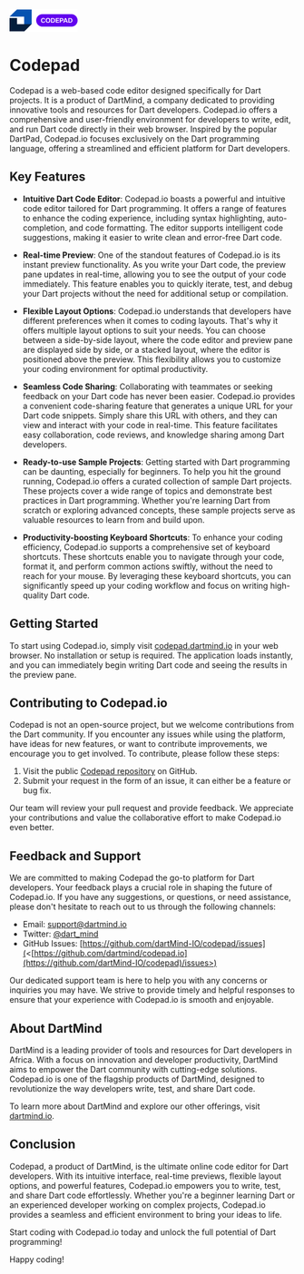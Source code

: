 ![Login Screen](images/codepad_logo.png)

# Codepad

Codepad is a web-based code editor designed specifically for Dart projects. It is a product of DartMind, a company dedicated to providing innovative tools and resources for Dart developers. Codepad.io offers a comprehensive and user-friendly environment for developers to write, edit, and run Dart code directly in their web browser. Inspired by the popular DartPad, Codepad.io focuses exclusively on the Dart programming language, offering a streamlined and efficient platform for Dart developers.

## Key Features

- **Intuitive Dart Code Editor**: Codepad.io boasts a powerful and intuitive code editor tailored for Dart programming. It offers a range of features to enhance the coding experience, including syntax highlighting, auto-completion, and code formatting. The editor supports intelligent code suggestions, making it easier to write clean and error-free Dart code.

- **Real-time Preview**: One of the standout features of Codepad.io is its instant preview functionality. As you write your Dart code, the preview pane updates in real-time, allowing you to see the output of your code immediately. This feature enables you to quickly iterate, test, and debug your Dart projects without the need for additional setup or compilation.

- **Flexible Layout Options**: Codepad.io understands that developers have different preferences when it comes to coding layouts. That's why it offers multiple layout options to suit your needs. You can choose between a side-by-side layout, where the code editor and preview pane are displayed side by side, or a stacked layout, where the editor is positioned above the preview. This flexibility allows you to customize your coding environment for optimal productivity.

- **Seamless Code Sharing**: Collaborating with teammates or seeking feedback on your Dart code has never been easier. Codepad.io provides a convenient code-sharing feature that generates a unique URL for your Dart code snippets. Simply share this URL with others, and they can view and interact with your code in real-time. This feature facilitates easy collaboration, code reviews, and knowledge sharing among Dart developers.

- **Ready-to-use Sample Projects**: Getting started with Dart programming can be daunting, especially for beginners. To help you hit the ground running, Codepad.io offers a curated collection of sample Dart projects. These projects cover a wide range of topics and demonstrate best practices in Dart programming. Whether you're learning Dart from scratch or exploring advanced concepts, these sample projects serve as valuable resources to learn from and build upon.

- **Productivity-boosting Keyboard Shortcuts**: To enhance your coding efficiency, Codepad.io supports a comprehensive set of keyboard shortcuts. These shortcuts enable you to navigate through your code, format it, and perform common actions swiftly, without the need to reach for your mouse. By leveraging these keyboard shortcuts, you can significantly speed up your coding workflow and focus on writing high-quality Dart code.

## Getting Started

To start using Codepad.io, simply visit [codepad.dartmind.io](https://codepad.dartmind.io) in your web browser. No installation or setup is required. The application loads instantly, and you can immediately begin writing Dart code and seeing the results in the preview pane.

## Contributing to Codepad.io

Codepad is not an open-source project, but we welcome contributions from the Dart community. If you encounter any issues while using the platform, have ideas for new features, or want to contribute improvements, we encourage you to get involved. To contribute, please follow these steps:

1. Visit the public [Codepad repository](<[https://github.com/dartmind](https://github.com/dartMind-IO/codepad)>) on GitHub.
2. Submit your request in the form of an issue, it can either be a feature or bug fix.

Our team will review your pull request and provide feedback. We appreciate your contributions and value the collaborative effort to make Codepad.io even better.

## Feedback and Support

We are committed to making Codepad the go-to platform for Dart developers. Your feedback plays a crucial role in shaping the future of Codepad.io. If you have any suggestions, or questions, or need assistance, please don't hesitate to reach out to us through the following channels:

- Email: support@dartmind.io
- Twitter: [@dart_mind](https://twitter.com/dart_mind)
- GitHub Issues: [https://github.com/dartMind-IO/codepad/issues](<[https://github.com/dartmind/codepad.io](https://github.com/dartMind-IO/codepad)/issues>)

Our dedicated support team is here to help you with any concerns or inquiries you may have. We strive to provide timely and helpful responses to ensure that your experience with Codepad.io is smooth and enjoyable.

## About DartMind

DartMind is a leading provider of tools and resources for Dart developers in Africa. With a focus on innovation and developer productivity, DartMind aims to empower the Dart community with cutting-edge solutions. Codepad.io is one of the flagship products of DartMind, designed to revolutionize the way developers write, test, and share Dart code.

To learn more about DartMind and explore our other offerings, visit [dartmind.io](https://dartmind.io).

## Conclusion

Codepad, a product of DartMind, is the ultimate online code editor for Dart developers. With its intuitive interface, real-time previews, flexible layout options, and powerful features, Codepad.io empowers you to write, test, and share Dart code effortlessly. Whether you're a beginner learning Dart or an experienced developer working on complex projects, Codepad.io provides a seamless and efficient environment to bring your ideas to life.

Start coding with Codepad.io today and unlock the full potential of Dart programming!

Happy coding!
